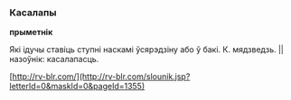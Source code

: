 ### Касалапы
**прыметнік**

Які ідучы ставіць ступні наскамі ўсярэдзіну або ў бакі. К. мядзведзь. || назоўнік: касалапасць.

<a rel="author">[http://rv-blr.com/](http://rv-blr.com/slounik.jsp?letterId=0&maskId=0&pageId=1355)</a>
